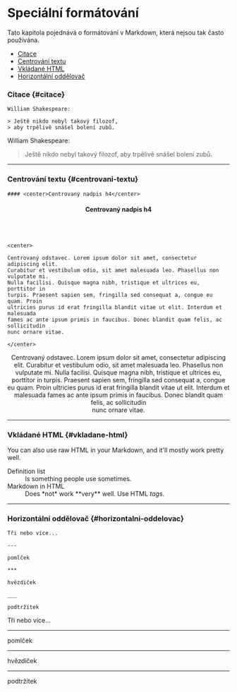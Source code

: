 Speciální formátování
=====================

Tato kapitola pojednává o formátování v Markdown, která nejsou tak často používána.

* [Citace](#citace)
* [Centrování textu](#centrovani-textu)
* [Vkládané HTML](#vkladane-html)
* [Horizontální oddělovač](#horizontalni-oddelovac)


### Citace {#citace}

    William Shakespeare:
    
    > Ještě nikdo nebyl takový filozof,
    > aby trpělivě snášel bolení zubů.

William Shakespeare:

> Ještě nikdo nebyl takový filozof,
> aby trpělivě snášel bolení zubů.

___________________________________________________________________________________________________________________________________________
### Centrování textu {#centrovani-textu}

    #### <center>Centrovaný nadpis h4</center>

#### <center>Centrovaný nadpis h4</center>

<br>
<br>

    <center>
    
    Centrovaný odstavec. Lorem ipsum dolor sit amet, consectetur adipiscing elit.
    Curabitur et vestibulum odio, sit amet malesuada leo. Phasellus non vulputate mi.
    Nulla facilisi. Quisque magna nibh, tristique et ultrices eu, porttitor in
    turpis. Praesent sapien sem, fringilla sed consequat a, congue eu quam. Proin
    ultricies purus id erat fringilla blandit vitae ut elit. Interdum et malesuada
    fames ac ante ipsum primis in faucibus. Donec blandit quam felis, ac sollicitudin
    nunc ornare vitae.
    
    </center>

<center>

Centrovaný odstavec. Lorem ipsum dolor sit amet, consectetur adipiscing elit.
Curabitur et vestibulum odio, sit amet malesuada leo. Phasellus non vulputate mi.
Nulla facilisi. Quisque magna nibh, tristique et ultrices eu, porttitor in
turpis. Praesent sapien sem, fringilla sed consequat a, congue eu quam. Proin
ultricies purus id erat fringilla blandit vitae ut elit. Interdum et malesuada
fames ac ante ipsum primis in faucibus. Donec blandit quam felis, ac sollicitudin    
nunc ornare vitae.

</center>


___________________________________________________________________________________________________________________________________________
### Vkládané HTML {#vkladane-html}

You can also use raw HTML in your Markdown, and it'll mostly work pretty well.

<dl>
  <dt>Definition list</dt>
  <dd>Is something people use sometimes.</dd>

  <dt>Markdown in HTML</dt>
  <dd>Does *not* work **very** well. Use HTML <em>tags</em>.</dd>
</dl>

___________________________________________________________________________________________________________________________________________
### Horizontální oddělovač {#horizontalni-oddelovac}

```
Tři nebo více...

---

pomlček

***

hvězdiček

___

podtržítek
```

Tři nebo více...

---

pomlček

***

hvězdiček

___

podtržítek


